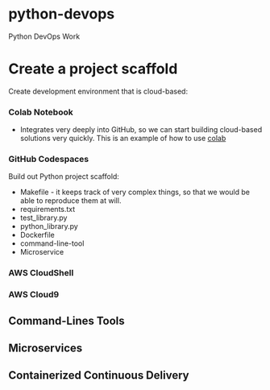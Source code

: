 # python-devops
Python DevOps Work

# Create a project scaffold

Create development environment that is cloud-based:

### Colab Notebook

* Integrates very deeply into GitHub, so we can start building cloud-based solutions very quickly.
This is an example of how to use [colab](https://github.com/twolf789/python-devops/blob/main/getting_started_python.ipynb)

### GitHub Codespaces

Build out Python project scaffold:

* Makefile - it keeps track of very complex things, so that we would be able to reproduce them at will.
* requirements.txt
* test_library.py
* python_library.py
* Dockerfile
* command-line-tool
* Microservice

### AWS CloudShell
### AWS Cloud9


## Command-Lines Tools

## Microservices

## Containerized Continuous Delivery
